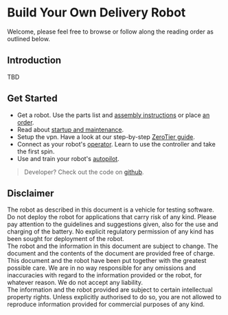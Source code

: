 # Build Your Own Delivery Robot

Welcome, please feel free to browse or follow along the reading order as outlined below.

## Introduction

TBD



## Get Started
* Get a robot. Use the parts list and  [assembly instructions](mwlc_kit.md) or place [an order](mwlc_order.md).
* Read about [startup and maintenance](startup_manual.md).
* Setup the vpn. Have a look at our step-by-step [ZeroTier guide](zerotier_manual.md). 
* Connect as your robot's [operator](operator_manual.md). Learn to use the controller and take the first spin.
* Use and train your robot's [autopilot](autopilot_manual.md). 

>Developer? Check out the code on [github](https://github.com/cadenai/byodr).


## Disclaimer

The robot as described in this document is a vehicle for testing software. Do not deploy the robot for applications that carry risk of 
any kind. Please pay attention to the guidelines and suggestions given, also for the use and charging of the battery. 
No explicit regulatory permission of any kind has been sought for deployment of the robot.  
The robot and the information in this document are subject to change. The document and the contents of the document are provided free 
of charge.  
This document and the robot have been put together with the greatest possible care. We are in no way responsible for any omissions 
and inaccuracies with regard to the information provided or the robot, for whatever reason. We do not accept any liability.  
The information and the robot provided are subject to certain intellectual property rights. Unless explicitly authorised to do so, 
you are not allowed to reproduce information provided for commercial purposes of any kind.
